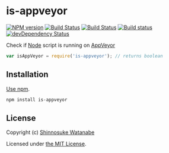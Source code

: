 # is-appveyor

[![NPM version](https://badge.fury.io/js/is-appveyor.svg)](https://www.npmjs.com/package/is-appveyor)
[![Build Status](https://travis-ci.org/shinnn/is-appveyor.svg?branch=master)](https://travis-ci.org/shinnn/is-appveyor)
[![Build Status](https://drone.io/github.com/shinnn/is-appveyor/status.png)](https://drone.io/github.com/shinnn/is-appveyor/latest)
[![Build status](https://ci.appveyor.com/api/projects/status/qgxjbj1tc7mdou83?svg=true)](https://ci.appveyor.com/project/ShinnosukeWatanabe/is-appveyor)
[![devDependency Status](https://david-dm.org/shinnn/is-appveyor/dev-status.svg)](https://david-dm.org/shinnn/is-appveyor#info=devDependencies)

Check if [Node](http://nodejs.org/) script is running on [AppVeyor](http://www.appveyor.com/)

```javascript
var isAppVeyor = require('is-appveyor'); // returns boolean
```

## Installation

[Use npm](https://docs.npmjs.com/cli/install).

```sh
npm install is-appveyor
```

## License

Copyright (c) [Shinnosuke Watanabe](https://github.com/shinnn)

Licensed under [the MIT License](./LICENSE).
